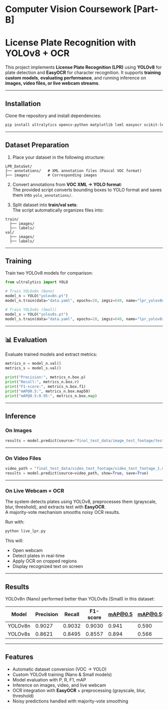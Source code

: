 # Computer Vision Coursework [Part-B]
# License Plate Recognition with YOLOv8 + OCR  

This project implements **License Plate Recognition (LPR)** using **YOLOv8** for plate detection and **EasyOCR** for character recognition. It supports **training custom models**, **evaluating performance**, and running inference on **images, video files, or live webcam streams**.  

---

## Installation  

Clone the repository and install dependencies:  

```bash
pip install ultralytics opencv-python matplotlib lxml easyocr scikit-learn
```

---

## Dataset Preparation  

1. Place your dataset in the following structure:  
```
LPR_DataSet/
├── annotations/   # XML annotation files (Pascal VOC format)
├── images/        # Corresponding images
```

2. Convert annotations from **VOC XML → YOLO format**:  
The provided script converts bounding boxes to YOLO format and saves them into `yolo_annotations/`.  

3. Split dataset into **train/val sets**:  
The script automatically organizes files into:  
```
train/
  ├── images/
  ├── labels/
val/
  ├── images/
  ├── labels/
```

---

## Training  

Train two YOLOv8 models for comparison:  

```python
from ultralytics import YOLO

# Train YOLOv8n (Nano)
model_n = YOLO("yolov8n.pt")
model_n.train(data="data.yaml", epochs=20, imgsz=640, name="lpr_yolov8n")

# Train YOLOv8s (Small)
model_s = YOLO("yolov8s.pt")
model_s.train(data="data.yaml", epochs=20, imgsz=640, name="lpr_yolov8s")
```

---

## 📊 Evaluation  

Evaluate trained models and extract metrics:  

```python
metrics_n = model_n.val()
metrics_s = model_s.val()

print("Precision:", metrics_n.box.p)
print("Recall:", metrics_n.box.r)
print("F1-score:", metrics_n.box.f1)
print("mAP@0.5:", metrics_n.box.map50)
print("mAP@0.5:0.95:", metrics_n.box.map)
```

---

## Inference  

### On Images  
```python
results = model.predict(source="final_test_data/image_test_footage/test_image.png", show=True, save=True)
```

---

### On Video Files  
```python
video_path = "final_test_data/video_test_footage/video_test_footage_1.mp4"
results = model.predict(source=video_path, show=True, save=True)
```

---

### On Live Webcam + OCR  
The system detects plates using YOLOv8, preprocesses them (grayscale, blur, threshold), and extracts text with **EasyOCR**.  
A majority-vote mechanism smooths noisy OCR results.  

Run with:  

```python
python live_lpr.py
```

This will:  
- Open webcam  
- Detect plates in real-time  
- Apply OCR on cropped regions  
- Display recognized text on screen  

---

## Results  

YOLOv8n (Nano) performed better than YOLOv8s (Small) in this dataset:  

| Model   | Precision | Recall | F1-score | mAP@0.5 | mAP@0.5:0.95 |
|---------|-----------|--------|----------|---------|--------------|
| YOLOv8n | 0.9027    | 0.9032 | 0.9030   | 0.941   | 0.590        |
| YOLOv8s | 0.8621    | 0.8495 | 0.8557   | 0.894   | 0.566        |

---

## Features  

-  Automatic dataset conversion (VOC → YOLO)  
-  Custom YOLOv8 training (Nano & Small models)  
-  Model evaluation with P, R, F1, mAP  
-  Inference on images, video, and live webcam  
-  OCR integration with **EasyOCR** + preprocessing (grayscale, blur, threshold)  
-  Noisy predictions handled with majority-vote smoothing  
